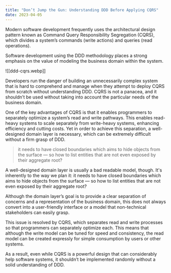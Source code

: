 ```yaml
---
title: "Don’t Jump the Gun: Understanding DDD Before Applying CQRS"
date: 2023-04-05
---
```


Modern software development frequently uses the architectural design pattern known as Command Query Responsibility Segregation (CQRS), which divides a system’s commands (write actions) and queries (read operations).

Software development using the DDD methodology places a strong emphasis on the value of modeling the business domain within the system.

![[ddd-cqrs.webp]]

Developers run the danger of building an unnecessarily complex system that is hard to comprehend and manage when they attempt to deploy CQRS from scratch without understanding DDD. CQRS is not a panacea, and it shouldn’t be used without taking into account the particular needs of the business domain.

One of the key advantages of CQRS is that it enables programmers to separately optimize a system’s read and write pathways. This enables read-heavy systems to scale separately from write-heavy systems, enhancing efficiency and cutting costs. Yet in order to achieve this separation, a well-designed domain layer is necessary, which can be extremely difficult without a firm grasp of DDD.

> it needs to have closed boundaries which aims to hide objects from the surface — so how to list entities that are not even exposed by their aggregate root?

A well-designed domain layer is usually a bad readable model, though. It's inherently to the way we plan it: it needs to have closed boundaries which aims to hide objects from the surface — so how to list entities that are not even exposed by their aggregate root?

Although the domain layer’s goal is to provide a clear separation of concerns and a representation of the business domain, this does not always convert into a user-friendly interface or a model that non-technical stakeholders can easily grasp.

This issue is resolved by CQRS, which separates read and write processes so that programmers can separately optimize each. This means that although the write model can be tuned for speed and consistency, the read model can be created expressly for simple consumption by users or other systems.

As a result, even while CQRS is a powerful design that can considerably help software systems, it shouldn’t be implemented randomly without a solid understanding of DDD.
